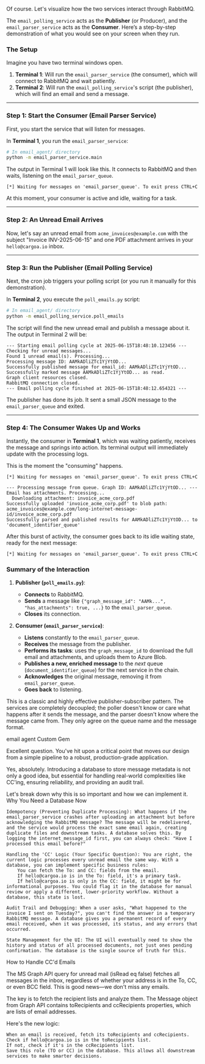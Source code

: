 Of course. Let's visualize how the two services interact through RabbitMQ.

The `email_polling_service` acts as the **Publisher** (or Producer), and the `email_parser_service` acts as the **Consumer**. Here’s a step-by-step demonstration of what you would see on your screen when they run.

### The Setup

Imagine you have two terminal windows open.

1. **Terminal 1**: Will run the `email_parser_service` (the consumer), which will connect to RabbitMQ and wait patiently.
2. **Terminal 2**: Will run the `email_polling_service`'s script (the publisher), which will find an email and send a message.

---

### Step 1: Start the Consumer (Email Parser Service)

First, you start the service that will listen for messages.

In **Terminal 1**, you run the `email_parser_service`:

```bash
# In email_agent/ directory
python -m email_parser_service.main
```

The output in Terminal 1 will look like this. It connects to RabbitMQ and then waits, listening on the `email_parser_queue`.

```
[*] Waiting for messages on 'email_parser_queue'. To exit press CTRL+C
```

At this moment, your consumer is active and idle, waiting for a task.

---

### Step 2: An Unread Email Arrives

Now, let's say an unread email from `acme_invoices@example.com` with the subject "Invoice INV-2025-06-15" and one PDF attachment arrives in your `hello@cargoa.io` inbox.

---

### Step 3: Run the Publisher (Email Polling Service)

Next, the cron job triggers your polling script (or you run it manually for this demonstration).

In **Terminal 2**, you execute the `poll_emails.py` script:

```bash
# In email_agent/ directory
python -m email_polling_service.poll_emails
```

The script will find the new unread email and publish a message about it. The output in Terminal 2 will be:

```
--- Starting email polling cycle at 2025-06-15T18:48:10.123456 ---
Checking for unread messages...
Found 1 unread email(s). Processing...
Processing message ID: AAMkADliZTc1YjYtOD...
Successfully published message for email_id: AAMkADliZTc1YjYtOD...
Successfully marked message AAMkADliZTc1YjYtOD... as read.
Graph client resources closed.
RabbitMQ connection closed.
--- Email polling cycle finished at 2025-06-15T18:48:12.654321 ---
```

The publisher has done its job. It sent a small JSON message to the `email_parser_queue` and exited.

---

### Step 4: The Consumer Wakes Up and Works

Instantly, the consumer in **Terminal 1**, which was waiting patiently, receives the message and springs into action. Its terminal output will immediately update with the processing logs.

This is the moment the "consuming" happens.

```
[*] Waiting for messages on 'email_parser_queue'. To exit press CTRL+C

--- Processing message from queue. Graph ID: AAMkADliZTc1YjYtOD... ---
Email has attachments. Processing...
  Downloading attachment: invoice_acme_corp.pdf
Successfully uploaded 'invoice_acme_corp.pdf' to blob path: acme_invoices@example.com/long-internet-message-id/invoice_acme_corp.pdf
Successfully parsed and published results for AAMkADliZTc1YjYtOD... to 'document_identifier_queue'

```

After this burst of activity, the consumer goes back to its idle waiting state, ready for the next message:

```
[*] Waiting for messages on 'email_parser_queue'. To exit press CTRL+C
```

### Summary of the Interaction

1. **Publisher (`poll_emails.py`)**:
    * **Connects** to RabbitMQ.
    * **Sends** a message like `{"graph_message_id": "AAMk...", "has_attachments": true, ...}` to the `email_parser_queue`.
    * **Closes** its connection.

2. **Consumer (`email_parser_service`)**:
    * **Listens** constantly to the `email_parser_queue`.
    * **Receives** the message from the publisher.
    * **Performs its tasks**: uses the `graph_message_id` to download the full email and attachments, and uploads them to Azure Blob.
    * **Publishes a new, enriched message** to the *next* queue (`document_identifier_queue`) for the next service in the chain.
    * **Acknowledges** the original message, removing it from `email_parser_queue`.
    * **Goes back** to listening.

This is a classic and highly effective publisher-subscriber pattern. The services are completely decoupled; the poller doesn't know or care what happens after it sends the message, and the parser doesn't know where the message came from. They only agree on the queue name and the message format.

 email agent
Custom Gem

Excellent question. You've hit upon a critical point that moves our design from a simple pipeline to a robust, production-grade application.

Yes, absolutely. Introducing a database to store message metadata is not only a good idea, but essential for handling real-world complexities like CC'ing, ensuring reliability, and providing an audit trail.

Let's break down why this is so important and how we can implement it.
Why You Need a Database Now

    Idempotency (Preventing Duplicate Processing): What happens if the email_parser_service crashes after uploading an attachment but before acknowledging the RabbitMQ message? The message will be redelivered, and the service would process the exact same email again, creating duplicate files and downstream tasks. A database solves this. By logging the internet_message_id first, you can always check: "Have I processed this email before?"

    Handling the 'CC' Logic (Your Specific Question): You are right, the current logic processes every unread email the same way. With a database, you can implement specific business rules:
        You can fetch the To: and CC: fields from the email.
        If hello@cargoa.io is in the To: field, it's a primary task.
        If hello@cargoa.io is only in the CC: field, it might be for informational purposes. You could flag it in the database for manual review or apply a different, lower-priority workflow. Without a database, this state is lost.

    Audit Trail and Debugging: When a user asks, "What happened to the invoice I sent on Tuesday?", you can't find the answer in a temporary RabbitMQ message. A database gives you a permanent record of every email received, when it was processed, its status, and any errors that occurred.

    State Management for the UI: The UI will eventually need to show the history and status of all processed documents, not just ones pending confirmation. The database is the single source of truth for this.

How to Handle CC'd Emails

The MS Graph API query for unread mail (isRead eq false) fetches all messages in the inbox, regardless of whether your address is in the To, CC, or even BCC field. This is good news—we don't miss any emails.

The key is to fetch the recipient lists and analyze them. The Message object from Graph API contains toRecipients and ccRecipients properties, which are lists of email addresses.

Here's the new logic:

    When an email is received, fetch its toRecipients and ccRecipients.
    Check if hello@cargoa.io is in the toRecipients list.
    If not, check if it's in the ccRecipients list.
    Save this role (TO or CC) in the database. This allows all downstream services to make smarter decisions.
